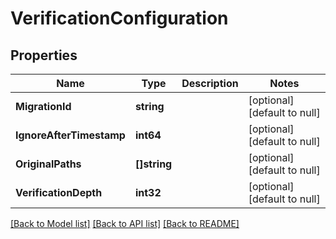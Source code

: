 # VerificationConfiguration

## Properties
Name | Type | Description | Notes
------------ | ------------- | ------------- | -------------
**MigrationId** | **string** |  | [optional] [default to null]
**IgnoreAfterTimestamp** | **int64** |  | [optional] [default to null]
**OriginalPaths** | **[]string** |  | [optional] [default to null]
**VerificationDepth** | **int32** |  | [optional] [default to null]

[[Back to Model list]](../README.md#documentation-for-models) [[Back to API list]](../README.md#documentation-for-api-endpoints) [[Back to README]](../README.md)

